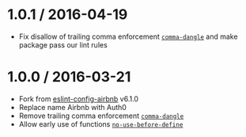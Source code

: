 1.0.1 / 2016-04-19
==================
- Fix disallow of trailing comma enforcement [`comma-dangle`][comma-dangle] and make package pass our lint rules

1.0.0 / 2016-03-21
==================
- Fork from [eslint-config-airbnb](https://github.com/airbnb/javascript) v6.1.0
- Replace name Airbnb with Auth0
- Remove trailing comma enforcement [`comma-dangle`][comma-dangle]
- Allow early use of functions [`no-use-before-define`][no-use-before-define]

[comma-dangle]: http://eslint.org/docs/rules/comma-dangle
[no-use-before-define]: http://eslint.org/docs/rules/no-use-before-define
